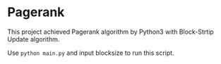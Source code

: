 # Pagerank
This project achieved Pagerank algorithm by Python3 with Block-Strtip Update algorithm.

Use `python main.py` and input blocksize to run this script.
